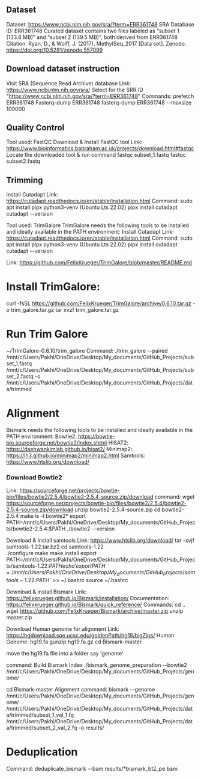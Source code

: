 ## Dataset

Dataset: https://www.ncbi.nlm.nih.gov/sra/?term=ERR361748
SRA Database ID: ERR361748
Curated dataset contains two files labeled as “subset 1 (133.8 MB)” and “subset 2 (139.5 MB)”, both derived from ERR361748
Citation: Ryan, D., & Wolff, J. (2017). MethylSeq_2017 [Data set]. Zenodo. https://doi.org/10.5281/zenodo.557099

## Download dataset instruction
Visit SRA (Sequence Read Archive) database 
Link: https://www.ncbi.nlm.nih.gov/sra/
Select for the SRR ID "https://www.ncbi.nlm.nih.gov/sra/?term=ERR361748"
Commands: 
prefetch ERR361748
Fasterq-dump ERR361748
fasterq-dump ERR361748 --maxsize 100000

## Quality Control
Tool used: FastQC
Download & Install FastQC tool 
Link: https://www.bioinformatics.babraham.ac.uk/projects/download.html#fastqc
Locate the downloaded tool & run command 
fastqc subset_1.fastq
fastqc subset2.fastq

## Trimming
Install Cutadapt 
Link: https://cutadapt.readthedocs.io/en/stable/installation.html
Command: 
sudo apt install pipx python3-venv (Ubuntu Lts 22.02)
pipx install cutadapt
cutadapt --version

Tool used: TrimGalore 
TrimGalore needs the following tools to be installed and ideally available in the PATH environment:
Install Cutadapt 
Link: https://cutadapt.readthedocs.io/en/stable/installation.html
Command: 
sudo apt install pipx python3-venv (Ubuntu Lts 22.02)
pipx install cutadapt
cutadapt --version

Link: https://github.com/FelixKrueger/TrimGalore/blob/master/README.md
# Install TrimGalore: 
curl -fsSL https://github.com/FelixKrueger/TrimGalore/archive/0.6.10.tar.gz -o trim_galore.tar.gz
tar xvzf trim_galore.tar.gz
# Run Trim Galore
~/TrimGalore-0.6.10/trim_galore
Command: ./trim_galore --paired /mnt/c/Users/Pakhi/OneDrive/Desktop/My_documents/GitHub_Projects/subset_1.fastq /mnt/c/Users/Pakhi/OneDrive/Desktop/My_documents/GitHub_Projects/subset_2.fastq -o /mnt/c/Users/Pakhi/OneDrive/Desktop/My_documents/GitHub_Projects/data/trimmed

# Alignment
Bismark needs the following tools to be installed and ideally available in the PATH environment:
Bowtie2: https://bowtie-bio.sourceforge.net/bowtie2/index.shtml
HISAT2: https://daehwankimlab.github.io/hisat2/
Minimap2: https://lh3.github.io/minimap2/minimap2.html
Samtools: https://www.htslib.org/download/

### Download Bowtie2 
Link: https://sourceforge.net/projects/bowtie-bio/files/bowtie2/2.5.4/bowtie2-2.5.4-source.zip/download
command: wget https://sourceforge.net/projects/bowtie-bio/files/bowtie2/2.5.4/bowtie2-2.5.4-source.zip/download
unzip bowtie2-2.5.4-source.zip
cd bowtie2-2.5.4
make
ls -l bowtie2*
export PATH=/mnt/c/Users/Pakhi/OneDrive/Desktop/My_documents/GitHub_Projects/bowtie2-2.5.4:$PATH
./bowtie2 --version

Download & install samtools
Link: https://www.htslib.org/download/
tar -xvjf samtools-1.22.tar.bz2
cd samtools-1.22   
./configure 
make
make install
export PATH=/mnt/c/Users/Pakhi/OneDrive/Desktop/My_documents/GitHub_Projects/samtools-1.22:$PATH
echo 'export PATH=/mnt/c/Users/Pakhi/OneDrive/Desktop/My_documents/GitHub_Projects/samtools-1.22:$PATH' >> ~/.bashrc
source ~/.bashrc

Download & install Bismark
Link: https://felixkrueger.github.io/Bismark/installation/
Documentation: https://felixkrueger.github.io/Bismark/quick_reference/
Commands:
cd ..
wget https://github.com/FelixKrueger/Bismark/archive/master.zip
unzip master.zip

Download Human genome for alignment
Link: https://hgdownload.soe.ucsc.edu/goldenPath/hg19/bigZips/
Human Genome: hg19.fa
gunzip hg19.fa.gz
cd Bismark-master

move the hg19.fa file into a folder say 'genome'

command: Build Bismark Index
./bismark_genome_preparation --bowtie2 /mnt/c/Users/Pakhi/OneDrive/Desktop/My_documents/GitHub_Projects/genome/

cd Bismark-master
Alignment command: 
bismark --genome /mnt/c/Users/Pakhi/OneDrive/Desktop/My_documents/GitHub_Projects/genome/ /mnt/c/Users/Pakhi/OneDrive/Desktop/My_documents/GitHub_Projects/data/trimmed/subset_1_val_1.fq /mnt/c/Users/Pakhi/OneDrive/Desktop/My_documents/GitHub_Projects/data/trimmed/subset_2_val_2.fq -o results/

# Deduplication
Command:
deduplicate_bismark --bam results/*bismark_bt2_pe.bam


